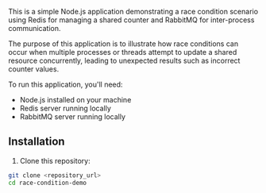 This is a simple Node.js application demonstrating a race condition scenario using Redis for managing a shared counter and RabbitMQ for inter-process communication.

The purpose of this application is to illustrate how race conditions can occur when multiple processes or threads attempt to update a shared resource concurrently, leading to unexpected results such as incorrect counter values.

To run this application, you'll need:

- Node.js installed on your machine
- Redis server running locally
- RabbitMQ server running locally

## Installation

1. Clone this repository:

```bash
git clone <repository_url>
cd race-condition-demo

